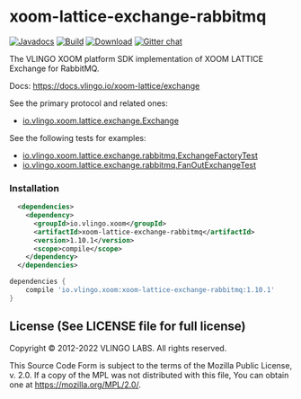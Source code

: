 # xoom-lattice-exchange-rabbitmq

[![Javadocs](http://javadoc.io/badge/io.vlingo.xoom/xoom-lattice-exchange-rabbitmq.svg?color=brightgreen)](http://javadoc.io/doc/io.vlingo.xoom/xoom-lattice-exchange-rabbitmq) [![Build](https://github.com/vlingo/xoom-lattice-exchange-rabbitmq/workflows/Build/badge.svg)](https://github.com/vlingo/xoom-lattice-exchange-rabbitmq/actions?query=workflow%3ABuild) [![Download](https://img.shields.io/maven-central/v/io.vlingo.xoom/xoom-lattice-exchange-rabbitmq?label=maven)](https://search.maven.org/artifact/io.vlingo.xoom/xoom-lattice-exchange-rabbitmq) [![Gitter chat](https://badges.gitter.im/gitterHQ/gitter.png)](https://gitter.im/vlingo-platform-java/lattice)

The VLINGO XOOM platform SDK implementation of XOOM LATTICE Exchange for RabbitMQ.

Docs: https://docs.vlingo.io/xoom-lattice/exchange


See the primary protocol and related ones:
- [io.vlingo.xoom.lattice.exchange.Exchange](https://github.com/vlingo/xoom-lattice/blob/master/src/main/java/io/vlingo/xoom/lattice/exchange/Exchange.java)

See the following tests for examples:
- [io.vlingo.xoom.lattice.exchange.rabbitmq.ExchangeFactoryTest](https://github.com/vlingo/xoom-lattice-exchange-rabbitmq/blob/master/src/test/java/io/vlingo/xoom/lattice/exchange/rabbitmq/ExchangeFactoryTest.java)
- [io.vlingo.xoom.lattice.exchange.rabbitmq.FanOutExchangeTest](https://github.com/vlingo/xoom-lattice-exchange-rabbitmq/blob/master/src/test/java/io/vlingo/xoom/lattice/exchange/rabbitmq/FanOutExchangeTest.java)

### Installation

```xml
  <dependencies>
    <dependency>
      <groupId>io.vlingo.xoom</groupId>
      <artifactId>xoom-lattice-exchange-rabbitmq</artifactId>
      <version>1.10.1</version>
      <scope>compile</scope>
    </dependency>
  </dependencies>
```

```gradle
dependencies {
    compile 'io.vlingo.xoom:xoom-lattice-exchange-rabbitmq:1.10.1'
}
```

License (See LICENSE file for full license)
-------------------------------------------
Copyright © 2012-2022 VLINGO LABS. All rights reserved.

This Source Code Form is subject to the terms of the
Mozilla Public License, v. 2.0. If a copy of the MPL
was not distributed with this file, You can obtain
one at https://mozilla.org/MPL/2.0/.
